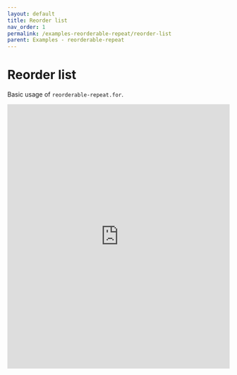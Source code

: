 ```yaml
---
layout: default
title: Reorder list
nav_order: 1
permalink: /examples-reorderable-repeat/reorder-list
parent: Examples - reorderable-repeat
---
```


# Reorder list

Basic usage of `reorderable-repeat.for`.

<iframe style="width: 100%; height: 600px; border: 0;" loading="lazy" src="https://gist.dumber.app/?gist=ad6f9292c4778d3fa30a450db2319ac0&open=src%2Flist-container.html&open=src%2Flist-container2.html"></iframe>
